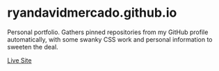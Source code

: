 # ryandavidmercado.github.io
Personal portfolio. Gathers pinned repositories from my GitHub profile automatically, with some swanky CSS work and personal information to sweeten the deal.

[Live Site](https://ryandavidmercado.github.io/)
